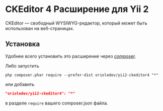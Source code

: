 CKEditor 4 Расширение для Yii 2
===========================

CKEditor — свободный WYSIWYG-редактор, который может быть использован на веб-страницах.


## Установка

Удобнее всего установить это расширение через [composer](http://getcomposer.org/download/).

Либо запустить

```
php composer.phar require --prefer-dist orioledev/yii2-ckeditor4 "*"
```

или добавить

```json
"orioledev/yii2-ckeditor4": "*"
```

в разделе `require` вашего composer.json файла.